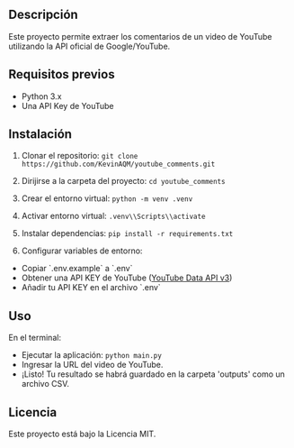 ## Descripción
Este proyecto permite extraer los comentarios de un video de YouTube utilizando la API oficial de Google/YouTube.

## Requisitos previos
- Python 3.x
- Una API Key de YouTube

## Instalación

1. Clonar el repositorio: ```git clone https://github.com/KevinAQM/youtube_comments.git```

2. Dirijirse a la carpeta del proyecto: ```cd youtube_comments```

3. Crear el entorno virtual: ```python -m venv .venv```

4. Activar entorno virtual: ```.venv\\Scripts\\activate```

5. Instalar dependencias: ```pip install -r requirements.txt```

6. Configurar variables de entorno:
- Copiar \`.env.example\` a \`.env\`
- Obtener una API KEY de YouTube ([YouTube Data API v3](https://console.cloud.google.com/apis/library/youtube.googleapis.com))
- Añadir tu API KEY en el archivo \`.env\`

## Uso
En el terminal:
- Ejecutar la aplicación: ```python main.py```
- Ingresar la URL del video de YouTube.
- ¡Listo! Tu resultado se habrá guardado en la carpeta 'outputs' como un archivo CSV.

## Licencia
Este proyecto está bajo la Licencia MIT.

